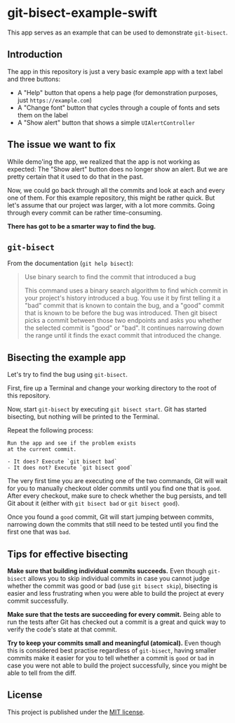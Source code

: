 # git-bisect-example-swift

This app serves as an example that can be used to demonstrate `git-bisect`.

## Introduction

The app in this repository is just a very basic example app with a text label
and three buttons:

- A "Help" button that opens a help page (for demonstration purposes, just `https://example.com`)
- A "Change font" button that cycles through a couple of fonts and sets them on the label
- A "Show alert" button that shows a simple `UIAlertController`

## The issue we want to fix

While demo'ing the app, we realized that the app is not working as expected:
The "Show alert" button does no longer show an alert. But we are pretty certain
that it used to do that in the past.

Now, we could go back through all the commits and look at each and every one
of them. For this example repository, this might be rather quick. But let's assume
that our project was larger, with a lot more commits. Going through every commit
can be rather time-consuming.

**There has got to be a smarter way to find the bug.**

## `git-bisect`

From the documentation (`git help bisect`):

> Use binary search to find the commit that introduced a bug
>
> This command uses a binary search algorithm to find which commit in your project's history introduced a bug.
> You use it by first telling it a "bad" commit that is known to contain the bug,
> and a "good" commit that is known to be before the bug was introduced.
> Then git bisect picks a commit between those two endpoints and asks you whether
> the selected commit is "good" or "bad". It continues narrowing down the range
> until it finds the exact commit that introduced the change.

## Bisecting the example app

Let's try to find the bug using `git-bisect`.

First, fire up a Terminal and change your working directory to the root of this repository.

Now, start `git-bisect` by executing `git bisect start`.
Git has started bisecting, but nothing will be printed to the Terminal.

Repeat the following process:

```
Run the app and see if the problem exists
at the current commit.

- It does? Execute `git bisect bad`
- It does not? Execute `git bisect good`
```

The very first time you are executing one of the two commands, Git will wait
for you to manually checkout older commits until you find one that is `good`.
After every checkout, make sure to check whether the bug persists, and tell Git
about it (either with `git bisect bad` or `git bisect good`).

Once you found a `good` commit, Git will start jumping between commits,
narrowing down the commits that still need to be tested until you find the first one that was `bad`.

## Tips for effective bisecting

**Make sure that building individual commits succeeds.** Even though `git-bisect` allows you to skip individual commits in case you cannot judge whether the commit was good or bad (use `git bisect skip`), bisecting is easier and less frustrating when you were able to build the project at every commit successfully.

**Make sure that the tests are succeeding for every commit.** Being able to run the tests after Git has checked out a commit is a great and quick way to verify the code's state at that commit.

**Try to keep your commits small and meaningful (atomical).** Even though this is considered best practise regardless of `git-bisect`, having smaller commits make it easier for you to tell whether a commit is `good` or `bad` in case you were not able to build the project successfully, since you might be able to tell from the diff.

## License

This project is published under the [MIT license][license].

[license]: ./LICENSE.md
